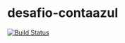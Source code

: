# desafio-contaazul

[![Build Status](https://travis-ci.org/gian418/desafio-contaazul.svg?branch=master)](https://travis-ci.org/gian418/desafio-contaazul)
